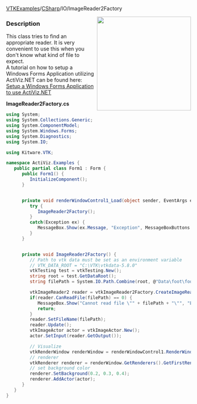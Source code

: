 [VTKExamples](Home)/[CSharp](CSharp)/IO/ImageReader2Factory

<img align="right" src="https://github.com/lorensen/VTKExamples/raw/master/Testing/Baseline/IO/TestImageReader2Factory.png" width="256" />

### Description
This class tries to find an appropriate reader. It is very convenient to use this when you don't know what kind of file to expect.<br />
A tutorial on how to setup a Windows Forms Application utilizing ActiViz.NET can be found here: [Setup a Windows Forms Application to use ActiViz.NET](http://www.vtk.org/Wiki/VTK/CSharp/ActiViz.NET)

**ImageReader2Factory.cs**
```csharp
using System;
using System.Collections.Generic;
using System.ComponentModel;
using System.Windows.Forms;
using System.Diagnostics;
using System.IO;

using Kitware.VTK;

namespace ActiViz.Examples {
   public partial class Form1 : Form {
      public Form1() {
         InitializeComponent();
      }


      private void renderWindowControl1_Load(object sender, EventArgs e) {
         try {
            ImageReader2Factory();
         }
         catch(Exception ex) {
            MessageBox.Show(ex.Message, "Exception", MessageBoxButtons.OK);
         }
      }


      private void ImageReader2Factory() {
         // Path to vtk data must be set as an environment variable
         // VTK_DATA_ROOT = "C:\VTK\vtkdata-5.8.0"
         vtkTesting test = vtkTesting.New();
         string root = test.GetDataRoot();
         string filePath = System.IO.Path.Combine(root, @"Data\foot\foot.mha");

         vtkImageReader2 reader = vtkImageReader2Factory.CreateImageReader2(filePath);
         if(reader.CanReadFile(filePath) == 0) {
            MessageBox.Show("Cannot read file \"" + filePath + "\"", "Error", MessageBoxButtons.OK);
            return;
         }
         reader.SetFileName(filePath);
         reader.Update();
         vtkImageActor actor = vtkImageActor.New();
         actor.SetInput(reader.GetOutput());

         // Visualize
         vtkRenderWindow renderWindow = renderWindowControl1.RenderWindow;
         // renderer
         vtkRenderer renderer = renderWindow.GetRenderers().GetFirstRenderer();
         // set background color
         renderer.SetBackground(0.2, 0.3, 0.4);
         renderer.AddActor(actor);
      }
   }
}
```
